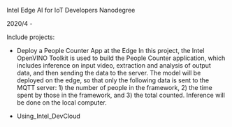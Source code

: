 Intel Edge AI for IoT Developers Nanodegree

2020/4 - 

Include projects:

* Deploy a People Counter App at the Edge
In this project, the Intel OpenVINO Toolkit is used to build the People Counter application, which includes inference on input video, extraction and analysis of output data, and then sending the data to the server. The model will be deployed on the edge, so that only the following data is sent to the MQTT server: 1) the number of people in the framework, 2) the time spent by those in the framework, and 3) the total counted. Inference will be done on the local computer.

* Using_Intel_DevCloud
